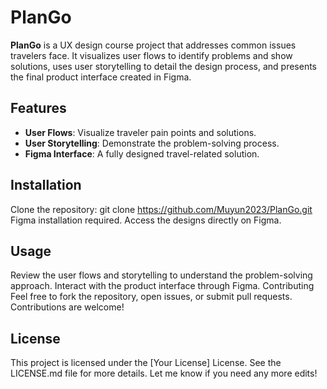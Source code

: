 # PlanGo

**PlanGo** is a UX design course project that addresses common issues travelers face. It visualizes user flows to identify problems and show solutions, uses user storytelling to detail the design process, and presents the final product interface created in Figma.

## Features
- **User Flows**: Visualize traveler pain points and solutions.
- **User Storytelling**: Demonstrate the problem-solving process.
- **Figma Interface**: A fully designed travel-related solution.

## Installation

Clone the repository: git clone https://github.com/Muyun2023/PlanGo.git
Figma installation required. Access the designs directly on Figma.

## Usage
Review the user flows and storytelling to understand the problem-solving approach.
Interact with the product interface through Figma.
Contributing
Feel free to fork the repository, open issues, or submit pull requests. Contributions are welcome!

## License
This project is licensed under the [Your License] License. See the LICENSE.md file for more details.
Let me know if you need any more edits!

